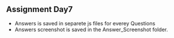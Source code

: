 ## Assignment Day7 ##
* Answers is saved in separete js files for everey Questions
* Answers screenshot is saved in the Answer_Screenshot folder.
